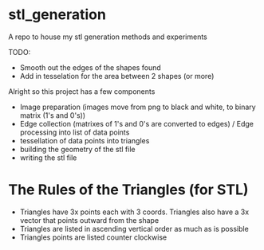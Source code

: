 # stl_generation
A repo to house my stl generation methods and experiments


TODO:
- Smooth out the edges of the shapes found
- Add in tesselation for the area between 2 shapes (or more)

Alright so this project has a few components
- Image preparation (images move from png to black and white, to binary matrix (1's and 0's))
- Edge collection (matrixes of 1's and 0's are converted to edges) / Edge processing into list of data points
- tessellation of data points into triangles
- building the geometry of the stl file
- writing the stl file



# The Rules of the Triangles (for STL)
- Triangles have 3x points each with 3 coords. Triangles also have a 3x vector that points outward from the shape
- Triangles are listed in ascending vertical order as much as is possible
- Triangles points are listed counter clockwise

